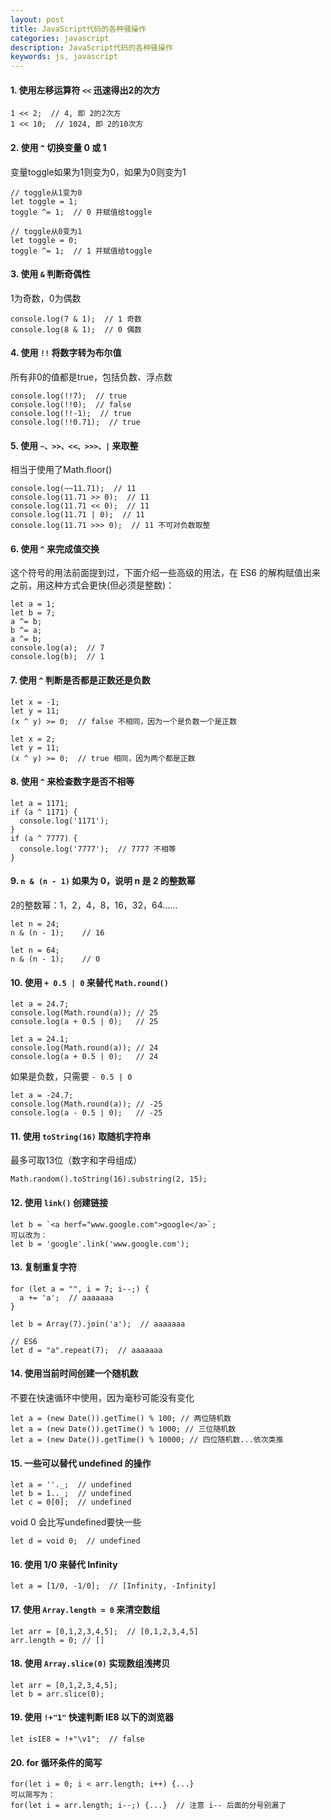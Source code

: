 ```yaml
---
layout: post
title: JavaScript代码的各种骚操作
categories: javascript
description: JavaScript代码的各种骚操作
keywords: js, javascript
---
```




#### 1. 使用左移运算符 `<<` 迅速得出2的次方

```
1 << 2;  // 4, 即 2的2次方
1 << 10;  // 1024, 即 2的10次方
```



#### 2. 使用 `^` 切换变量 0 或 1

变量toggle如果为1则变为0，如果为0则变为1

```
// toggle从1变为0
let toggle = 1;
toggle ^= 1;  // 0 并赋值给toggle

// toggle从0变为1
let toggle = 0;
toggle ^= 1;  // 1 并赋值给toggle
```



#### 3. 使用 `&` 判断奇偶性

1为奇数，0为偶数

```
console.log(7 & 1);  // 1 奇数
console.log(8 & 1);  // 0 偶数
```



#### 4. 使用 `!!` 将数字转为布尔值

所有非0的值都是true，包括负数、浮点数
```
console.log(!!7);  // true
console.log(!!0);  // false
console.log(!!-1);  // true
console.log(!!0.71);  // true
```



#### 5. 使用 `~、>>、<<、>>>、|` 来取整

相当于使用了Math.floor()
```
console.log(~~11.71);  // 11
console.log(11.71 >> 0);  // 11
console.log(11.71 << 0);  // 11
console.log(11.71 | 0);  // 11
console.log(11.71 >>> 0);  // 11 不可对负数取整
```



#### 6. 使用 `^` 来完成值交换

这个符号的用法前面提到过，下面介绍一些高级的用法，在 ES6 的解构赋值出来之前，用这种方式会更快(但必须是整数)：
```
let a = 1;
let b = 7;
a ^= b;
b ^= a;
a ^= b;
console.log(a);  // 7
console.log(b);  // 1
```



#### 7. 使用 `^` 判断是否都是正数还是负数

```
let x = -1;
let y = 11;
(x ^ y) >= 0;  // false 不相同，因为一个是负数一个是正数

let x = 2;
let y = 11;
(x ^ y) >= 0;  // true 相同，因为两个都是正数
```



#### 8. 使用 `^` 来检查数字是否不相等
```
let a = 1171;
if (a ^ 1171) {
  console.log('1171');
}
if (a ^ 7777) {
  console.log('7777');  // 7777 不相等
}
```



#### 9. `n & (n - 1)` 如果为 0，说明 n 是 2 的整数幂

2的整数幂：1，2，4，8，16，32，64......

```
let n = 24;
n & (n - 1);	// 16

let n = 64;
n & (n - 1);	// 0
```



#### 10. 使用 `+ 0.5 | 0` 来替代 `Math.round()`

```
let a = 24.7;
console.log(Math.round(a));	// 25
console.log(a + 0.5 | 0);	// 25

let a = 24.1;
console.log(Math.round(a));	// 24
console.log(a + 0.5 | 0);	// 24
```
如果是负数，只需要 `- 0.5 | 0`
```
let a = -24.7;
console.log(Math.round(a));	// -25
console.log(a - 0.5 | 0);	// -25
```


#### 11. 使用 `toString(16)` 取随机字符串
最多可取13位（数字和字母组成）
```
Math.random().toString(16).substring(2, 15);
```



#### 12. 使用 `link()` 创建链接

```
let b = `<a herf="www.google.com">google</a>`;
可以改为：
let b = 'google'.link('www.google.com');
```



#### 13. 复制重复字符

```
for (let a = "", i = 7; i--;) {
  a += 'a';  // aaaaaaa
}

let b = Array(7).join('a');  // aaaaaaa

// ES6
let d = "a".repeat(7);  // aaaaaaa
```


#### 14. 使用当前时间创建一个随机数

不要在快速循环中使用，因为毫秒可能没有变化

```
let a = (new Date()).getTime() % 100; // 两位随机数
let a = (new Date()).getTime() % 1000; // 三位随机数
let a = (new Date()).getTime() % 10000; // 四位随机数...依次类推
```



#### 15. 一些可以替代 undefined 的操作

```
let a = ''._;  // undefined
let b = 1.._;  // undefined
let c = 0[0];  // undefined
```
void 0 会比写undefined要快一些
```
let d = void 0;  // undefined
```



#### 16. 使用 1/0 来替代 Infinity

```
let a = [1/0, -1/0];  // [Infinity, -Infinity]
```



#### 17. 使用 `Array.length = 0` 来清空数组

```
let arr = [0,1,2,3,4,5];  // [0,1,2,3,4,5]
arr.length = 0;	// []
```



#### 18. 使用 `Array.slice(0)` 实现数组浅拷贝

```
let arr = [0,1,2,3,4,5];
let b = arr.slice(0);
```



#### 19. 使用 `!+"1"` 快速判断 IE8 以下的浏览器

```
let isIE8 = !+"\v1";  // false
```



#### 20. for 循环条件的简写

```
for(let i = 0; i < arr.length; i++) {...}
可以简写为：
for(let i = arr.length; i--;) {...}  // 注意 i-- 后面的分号别漏了
```

